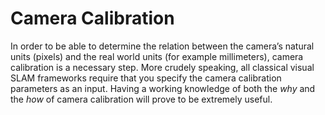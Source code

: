 # Camera Calibration

In order to be able to determine the relation between the camera’s natural units \(pixels\) and the real world units \(for example millimeters\), camera calibration is a necessary step. More crudely speaking, all classical visual SLAM frameworks require that you specify the camera calibration parameters as an input. Having a working knowledge of both the _why_ and the _how_ of camera calibration will prove to be extremely useful.





